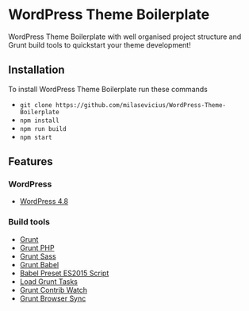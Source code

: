 # WordPress Theme Boilerplate
WordPress Theme Boilerplate with well organised project structure and Grunt build tools to quickstart your theme development!

## Installation
To install WordPress Theme Boilerplate run these commands
- `git clone https://github.com/milasevicius/WordPress-Theme-Boilerplate`
- `npm install`
- `npm run build`
- `npm start`

## Features

### WordPress
- [WordPress 4.8](https://wordpress.org/)

### Build tools
- [Grunt](https://www.npmjs.com/package/grunt)
- [Grunt PHP](https://www.npmjs.com/package/grunt-php)
- [Grunt Sass](https://www.npmjs.com/package/grunt-sass)
- [Grunt Babel](https://www.npmjs.com/package/grunt-babel)
- [Babel Preset ES2015 Script](https://www.npmjs.com/package/babel-preset-es2015-script)
- [Load Grunt Tasks](https://www.npmjs.com/package/load-grunt-tasks)
- [Grunt Contrib Watch](https://www.npmjs.com/package/grunt-contrib-watch)
- [Grunt Browser Sync](https://www.npmjs.com/package/grunt-browser-sync)
